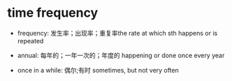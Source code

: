 # time frequency


- frequency: 发生率；出现率；重复率the rate at which sth happens or is repeated

- annual: 每年的；一年一次的；年度的 happening or done once every year

- once in a while: 偶尔;有时 sometimes, but not very often
